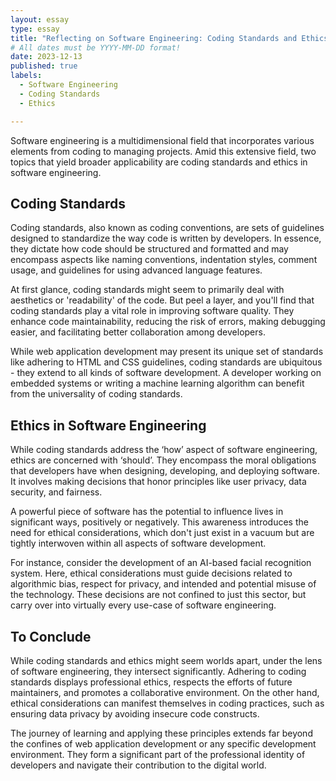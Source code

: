```yaml
---
layout: essay
type: essay
title: "Reflecting on Software Engineering: Coding Standards and Ethics"
# All dates must be YYYY-MM-DD format!
date: 2023-12-13
published: true
labels:
  - Software Engineering
  - Coding Standards
  - Ethics

---
```


Software engineering is a multidimensional field that incorporates various elements from coding to managing projects. Amid this extensive field, two topics that yield broader applicability are coding standards and ethics in software engineering.

## Coding Standards

Coding standards, also known as coding conventions, are sets of guidelines designed to standardize the way code is written by developers. In essence, they dictate how code should be structured and formatted and may encompass aspects like naming conventions, indentation styles, comment usage, and guidelines for using advanced language features.

At first glance, coding standards might seem to primarily deal with aesthetics or 'readability' of the code. But peel a layer, and you'll find that coding standards play a vital role in improving software quality. They enhance code maintainability, reducing the risk of errors, making debugging easier, and facilitating better collaboration among developers.

While web application development may present its unique set of standards like adhering to HTML and CSS guidelines, coding standards are ubiquitous - they extend to all kinds of software development. A developer working on embedded systems or writing a machine learning algorithm can benefit from the universality of coding standards.

## Ethics in Software Engineering

While coding standards address the ‘how’ aspect of software engineering, ethics are concerned with ‘should’. They encompass the moral obligations that developers have when designing, developing, and deploying software. It involves making decisions that honor principles like user privacy, data security, and fairness.

A powerful piece of software has the potential to influence lives in significant ways, positively or negatively. This awareness introduces the need for ethical considerations, which don't just exist in a vacuum but are tightly interwoven within all aspects of software development.

For instance, consider the development of an AI-based facial recognition system. Here, ethical considerations must guide decisions related to algorithmic bias, respect for privacy, and intended and potential misuse of the technology. These decisions are not confined to just this sector, but carry over into virtually every use-case of software engineering.

## To Conclude 

While coding standards and ethics might seem worlds apart, under the lens of software engineering, they intersect significantly. Adhering to coding standards displays professional ethics, respects the efforts of future maintainers, and promotes a collaborative environment. On the other hand, ethical considerations can manifest themselves in coding practices, such as ensuring data privacy by avoiding insecure code constructs. 

The journey of learning and applying these principles extends far beyond the confines of web application development or any specific development environment. They form a significant part of the professional identity of developers and navigate their contribution to the digital world.


